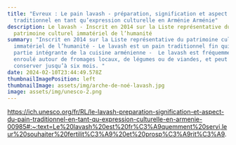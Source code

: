 ```yaml
---
title: "Evreux : Le pain lavash - préparation, signification et aspect du pain
  traditionnel en tant qu’expression culturelle en Arménie Arménie"
description: Le lavash - Inscrit en 2014 sur la Liste représentative du
  patrimoine culturel immatériel de l’humanité
summary: "Inscrit en 2014 sur la Liste représentative du patrimoine culturel
  immatériel de l’humanité - Le lavash est un pain traditionnel fin qui fait
  partie intégrante de la cuisine arménienne -  Le lavash est fréquemment servi
  enroulé autour de fromages locaux, de légumes ou de viandes, et peut se
  conserver jusqu’à six mois. "
date: 2024-02-10T23:44:49.578Z
thumbnailImagePosition: left
thumbnailImage: assets/img/arche-de-noé-lavash.jpg
image: assets/img/unesco-2.png
---
```

https://ich.unesco.org/fr/RL/le-lavash-preparation-signification-et-aspect-du-pain-traditionnel-en-tant-qu-expression-culturelle-en-armenie-00985#:~:text=Le%20lavash%20est%20fr%C3%A9quemment%20servi,leur%20souhaiter%20fertilit%C3%A9%20et%20prosp%C3%A9rit%C3%A9.